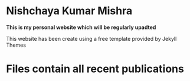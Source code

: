 # Nishchaya Kumar Mishra
**This is my personal website which will be regularly upadted**

This website has been create using a free template provided by Jekyll Themes

# Files contain all recent publications
